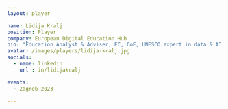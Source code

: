 ```yaml
---
layout: player

name: Lidija Kralj
position: Player
company: European Digital Education Hub
bio: "Education Analyst & Adviser, EC, CoE, UNESCO expert in data & AI in education, Project leader for reforms in education, Mathematics and Computer Science teacher happy to share knowledge and learn more"
avatar: /images/players/lidija-kralj.jpg
socials:
  - name: linkedin
    url : in/lidijakralj

events:
  - Zagreb 2023

---
```

